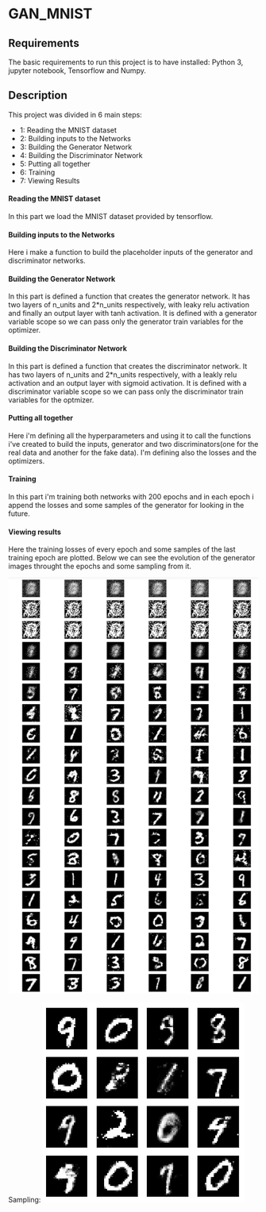 # GAN_MNIST
## Requirements
The basic requirements to run this project is to have installed:
Python 3, jupyter notebook, Tensorflow and Numpy.
 
## Description
This project was divided in 6 main steps:
* 1: Reading the MNIST dataset
* 2: Building inputs to the Networks
* 3: Building the Generator Network 
* 4: Building the Discriminator Network
* 5: Putting all together
* 6: Training
* 7: Viewing Results

#### Reading the MNIST dataset
In this part we load the MNIST dataset provided by tensorflow.

#### Building inputs to the Networks
Here i make a function to build the placeholder inputs of the generator and discriminator
networks. 

#### Building the Generator Network
In this part is defined a function that creates the generator network. It has two layers of n_units and 2*n_units respectively, with leaky relu activation and finally an output layer with tanh activation. It is defined with a generator variable scope so we can pass only the generator train variables for the optimizer.

#### Building the Discriminator Network
In this part is defined a function that creates the discriminator network. It has two layers of n_units and 2*n_units respectively, with a leakly relu activation and an output layer with sigmoid activation. It is defined with a discriminator variable scope so we can pass only the discriminator train variables for the optmizer.

#### Putting all together
Here i'm defining all the hyperparameters and using it to call the functions i've created to build the inputs, generator and two discriminators(one for the real data and another for the fake data). I'm defining also the losses and the optimizers.

#### Training
In this part i'm training both networks with 200 epochs and in each epoch i append the losses and some samples of the generator for looking in the future.

#### Viewing results
Here the training losses of every epoch and some samples of the last training epoch are plotted. Below we can see the evolution of the generator images throught the epochs and some sampling from it.


![alt text](https://github.com/cfcv/GAN_MNIST/blob/master/photos/evolution_gan_mnist.png)

Sampling:
![alt text](https://github.com/cfcv/GAN_MNIST/blob/master/photos/result_GAN_MNIST.png)

